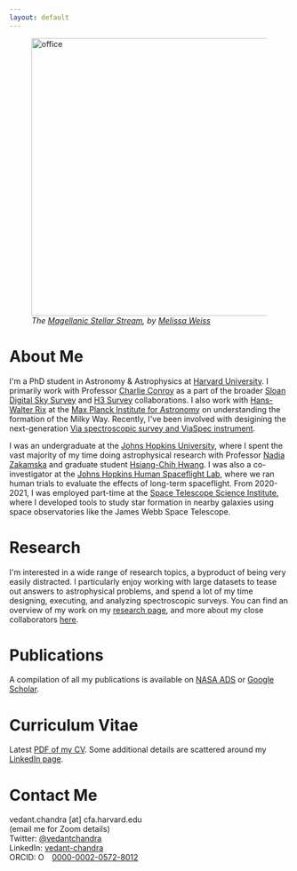 ```yaml
---
layout: default
---
```


<figure>
<img src="{{site.baseurl}}/assets/mss_illustration.jpg" alt="office" width="500"/><br>
<em>The <a href="https://www.cfa.harvard.edu/news/distant-stars-spotted-first-time-vast-magellanic-stream">Magellanic Stellar Stream</a>, by <a href="https://melissaweiss.com/">Melissa Weiss</a></em>
</figure>

<h1 id="about">About Me</h1>

I'm a PhD student in Astronomy & Astrophysics at [Harvard University](https://pweb.cfa.harvard.edu/). I primarily work with Professor [Charlie Conroy](https://scholar.harvard.edu/cconroy) as a part of the broader [Sloan Digital Sky Survey](https://www.sdss5.org/) and [H3 Survey](http://h3survey.rc.fas.harvard.edu/) collaborations. I also work with [Hans-Walter Rix](https://www.mpia.de/rix) at the [Max Planck Institute for Astronomy](https://www.mpia.de/en) on understanding the formation of the Milky Way. Recently, I've been involved with desigining the next-generation [Via spectroscopic survey and ViaSpec instrument](https://via-project.org/). 

I was an undergraduate at the [Johns Hopkins University](https://www.jhu.edu), where I spent the vast majority of my time doing astrophysical research with Professor [Nadia Zakamska](https://zakamska.johnshopkins.edu/) and graduate student [Hsiang-Chih Hwang](http://www.hwang-astro.me). I was also a co-investigator at the [Johns Hopkins Human Spaceflight Lab](https://www.jhuhsl.space), where we ran human trials to evaluate the effects of long-term spaceflight. From 2020-2021, I was employed part-time at the [Space Telescope Science Institute](https://www.stsci.edu), where I developed tools to study star formation in nearby galaxies using space observatories like the James Webb Space Telescope. 

<h1 id="Research">Research</h1>

I'm interested in a wide range of research topics, a byproduct of being very easily distracted. I particularly enjoy working with large datasets to tease out answers to astrophysical problems, and spend a lot of my time designing, executing, and analyzing spectroscopic surveys. You can find an overview of my work on my [research page](https://vedantchandra.com/research), and more about my close collaborators [here](https://vedantchandra.com/friends). 

<h1 id="pub">Publications</h1>

A compilation of all my publications is available on [NASA ADS](https://ui.adsabs.harvard.edu/public-libraries/frBgq47XRVm5Oy_ielR_6w) or [Google Scholar](https://scholar.google.com/citations?user=eFbbm5UAAAAJ&hl=en). 

<h1 id="cv">Curriculum Vitae</h1>

Latest [PDF of my CV]({{site.baseurl}}/assets/cv.pdf). Some additional details are scattered around my [LinkedIn page](https://www.linkedin.com/in/vedant-chandra/). 

<h1 id="contact">Contact Me</h1>

vedant.chandra [at] cfa.harvard.edu <br>
(email me for Zoom details) <br>
Twitter: [@vedantchandra](https://twitter.com/vedantchandra) <br>
LinkedIn: [vedant-chandra](https://www.linkedin.com/in/vedant-chandra/) <br>
ORCID: <img src="https://orcid.org/sites/default/files/images/orcid_16x16.png" style="width:1em;margin-right:.5em;" alt="ORCID iD icon"> [0000-0002-0572-8012](https://orcid.org/0000-0002-0572-8012) <br>
